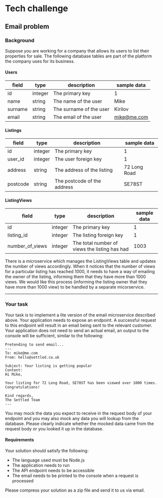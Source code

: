 # Tech challenge

## Email problem

### Background

Suppose you are working for a company that allows its users to list their properties for sale. The following database tables are part of the platform the company uses for its business.

#### Users

| field   | type    | description             | sample data |
|---------|---------|-------------------------|-------------|
| id      | integer | The primary key         | 1           |
| name    | string  | The name of the user    | Mike        |
| surname | string  | The surname of the user | Kirilov     |
| email   | string  | The email of the user   | mike@me.com |

####  Listings

| field    | type    | description                 | sample data  |
|----------|---------|-----------------------------|--------------|
| id       | integer | The primary key             | 1            |
| user_id  | integer | The user foreign key        | 1            |
| address  | string  | The address of the listing  | 72 Long Road |
| postcode | string  | The postcode of the address | SE78ST       |

#### ListingViews

| field           | type    | description                                   | sample data |
|-----------------|---------|-----------------------------------------------|-------------|
| id              | integer | The primary key                               | 1           |
| listing_id      | integer | The listing foreign key                       | 1           |
| number_of_views | integer | The total number of views the listing has had | 1003        |

There is a microservice which manages the ListingViews table and updates the number of views accordingly. When it notices that the number of views for a particular listing has reached 1000, it needs to have a way of emailing the owner of the listing, informing them that they have more than 1000 views. We would like this process (informing the listing owner that they have more than 1000 view) to be handled by a separate micorservice.

---

### Your task

Your task is to implement a lite version of the email microservice described above. Your application needs to expose an endpoint. A successful request to this endpoint will result in an email being sent to the relevant customer. Your application does not need to send an actual email, an output to the console will be sufficient, similar to the following:

```
Pretending to send email...
---
To: mike@me.com
From: hello@settled.co.uk

Subject: Your listing is getting popular
Content:
Hi Mike,

Your listing for 72 Long Road, SE78ST has been viewed over 1000 times. Congratulations!

Kind regards,
The Settled Team
---
```

You may mock the data you expect to receive in the request body of your endpoint and you may also mock any data you will lookup from the database. Please clearly indicate whether the mocked data came from the request body or you looked it up in the database.

#### Requirements

Your solution should satisfy the following:

- The language used must be Node.js
- The application needs to run
- The API endpoint needs to be accessible
- The email needs to be printed to the console when a request is processed

Please compress your solution as a zip file and send it to us via email.
